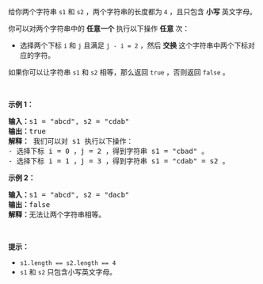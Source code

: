 <p>给你两个字符串&nbsp;<code>s1</code> 和&nbsp;<code>s2</code>&nbsp;，两个字符串的长度都为&nbsp;<code>4</code>&nbsp;，且只包含 <strong>小写</strong> 英文字母。</p>

<p>你可以对两个字符串中的 <strong>任意一个</strong>&nbsp;执行以下操作 <strong>任意</strong>&nbsp;次：</p>

<ul>
	<li>选择两个下标&nbsp;<code>i</code> 和&nbsp;<code>j</code>&nbsp;且满足&nbsp;<code>j - i = 2</code>&nbsp;，然后 <strong>交换</strong> 这个字符串中两个下标对应的字符。</li>
</ul>

<p>如果你可以让字符串<em>&nbsp;</em><code>s1</code><em> </em>和<em>&nbsp;</em><code>s2</code>&nbsp;相等，那么返回 <code>true</code>&nbsp;，否则返回 <code>false</code>&nbsp;。</p>

<p>&nbsp;</p>

<p><strong class="example">示例 1：</strong></p>

<pre>
<b>输入：</b>s1 = "abcd", s2 = "cdab"
<b>输出：</b>true
<strong>解释：</strong> 我们可以对 s1 执行以下操作：
- 选择下标 i = 0 ，j = 2 ，得到字符串 s1 = "cbad" 。
- 选择下标 i = 1 ，j = 3 ，得到字符串 s1 = "cdab" = s2 。
</pre>

<p><strong class="example">示例 2：</strong></p>

<pre>
<b>输入：</b>s1 = "abcd", s2 = "dacb"
<b>输出：</b>false
<b>解释：</b>无法让两个字符串相等。
</pre>

<p>&nbsp;</p>

<p><strong>提示：</strong></p>

<ul>
	<li><code>s1.length == s2.length == 4</code></li>
	<li><code>s1</code> 和&nbsp;<code>s2</code>&nbsp;只包含小写英文字母。</li>
</ul>
